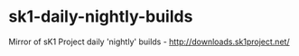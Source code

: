 # sk1-daily-nightly-builds
Mirror of sK1 Project daily 'nightly' builds - http://downloads.sk1project.net/
